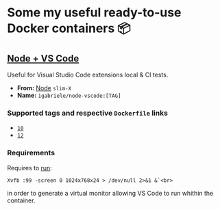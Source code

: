# Some my useful ready-to-use Docker containers :package:

## [Node + VS Code](https://hub.docker.com/r/igabriele/node-vscode)

Useful for Visual Studio Code extensions local & CI tests.

- **From:** [Node](https://hub.docker.com/_/node) `slim-X`
- **Name:** `igabriele/node-vscode:[TAG]`

### Supported tags and respective `Dockerfile` links

- [`10`](https://github.com/ivangabriele/docker/blob/master/node-vscode/10/Dockerfile)
- [`12`](https://github.com/ivangabriele/docker/blob/master/node-vscode/12/Dockerfile)

### Requirements

Requires to [run](https://code.visualstudio.com/api/working-with-extensions/continuous-integration#travis):

    Xvfb :99 -screen 0 1024x768x24 > /dev/null 2>&1 &`<br>

in order to generate a virtual monitor allowing VS Code to run whithin the container.

